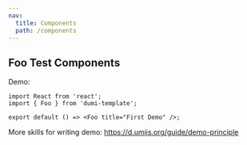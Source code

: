 ```yaml
---
nav:
  title: Components
  path: /components
---
```


## Foo Test Components

<code src="./demos/demo1.tsx"></code>

Demo:

```tsx
import React from 'react';
import { Foo } from 'dumi-template';

export default () => <Foo title="First Demo" />;
```

More skills for writing demo: https://d.umijs.org/guide/demo-principle
